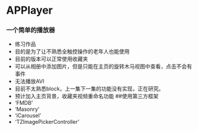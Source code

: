 # APPlayer
### 一个简单的播放器
+ 练习作品
+ 目的是为了让不熟悉全触控操作的老年人也能使用
+ 目前的版本可以正常使用收藏夹
+ 可以从相册中添加图片，但是只能在主页的旋转木马视图中查看，点击不会有事件
+ 无法播放AVI
+ 目前不太熟悉block，上一集下一集的功能没有实现，正在研究。
+ 预计加入主页背景，收藏夹视频重命名功能
##使用第三方框架
+ ‘FMDB’
+ ‘Masonry’
+ ‘iCarousel’
+ ‘TZImagePickerController’

